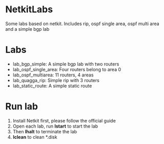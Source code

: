 NetkitLabs
==========

Some labs based on netkit. Includes rip, ospf single area, ospf multi area and a simple bgp lab

Labs
=====
+ lab_bgp_simple: A simple bgp lab with two routers
+ lab_ospf_single_area: Four routers belong to area 0
+ lab_ospf_multiarea: 11 routers, 4 areas
+ lab_quagga_rip: Simple rip with 3 routers
+ lab_static_route: A simple static route

Run lab
=======
1. Install Netkit first, please follow the official guide
2. Open each lab, run **lstart** to start the lab
3. Then **lhalt** to terminate the lab
4. **lclean** to clean *.disk
